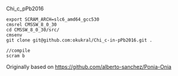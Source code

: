 Chi_c_pPb2016


```
export SCRAM_ARCH=slc6_amd64_gcc530
cmsrel CMSSW_8_0_30
cd CMSSW_8_0_30/src/
cmsenv
git clone git@github.com:okukral/Chi_c-in-pPb2016.git .   

//compile
scram b
```


Originally based on https://github.com/alberto-sanchez/Ponia-Onia
